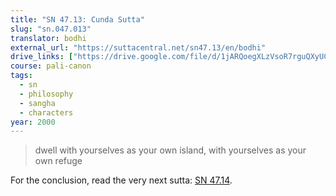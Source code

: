 ```yaml
---
title: "SN 47.13: Cunda Sutta"
slug: "sn.047.013"
translator: bodhi
external_url: "https://suttacentral.net/sn47.13/en/bodhi"
drive_links: ["https://drive.google.com/file/d/1jARQoegXLzVsoR7rguQXyUC0D_wLFpv_/view?usp=drivesdk"]
course: pali-canon
tags:
  - sn
  - philosophy
  - sangha
  - characters
year: 2000
---
```


> dwell with yourselves as your own island, with yourselves as your own refuge

For the conclusion, read the very next sutta: [SN 47.14](/content/canon/sn47.14).
